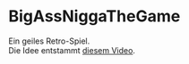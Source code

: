 BigAssNiggaTheGame
==================
Ein geiles Retro-Spiel.  
Die Idee entstammt [diesem Video](http://youtu.be/ZapOy3eH3yE).
